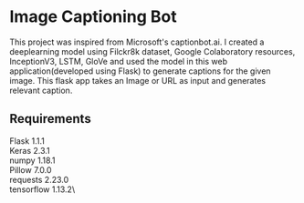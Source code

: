 # Image Captioning Bot

This project was inspired from Microsoft's captionbot.ai. I created a deeplearning model using Filckr8k dataset, Google Colaboratory resources, InceptionV3, LSTM, GloVe and used the model in this web application(developed using Flask) to generate captions for the given image. This flask app takes an Image or URL as input and generates relevant caption.

## Requirements
Flask 1.1.1\
Keras 2.3.1\
numpy 1.18.1\
Pillow 7.0.0\
requests 2.23.0\
tensorflow 1.13.2\
